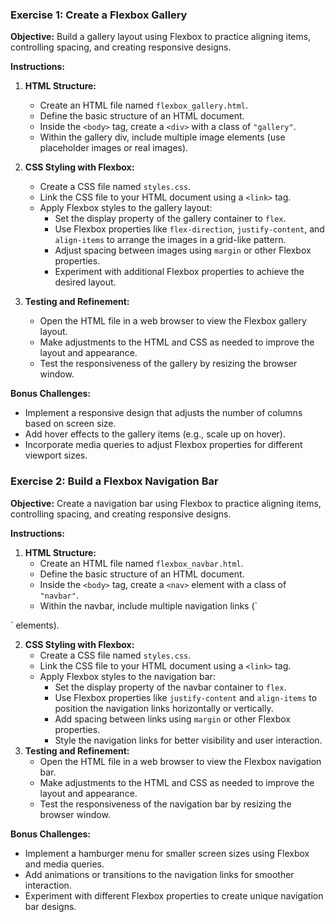 ### Exercise 1: Create a Flexbox Gallery

**Objective:**
Build a gallery layout using Flexbox to practice aligning items, controlling spacing, and creating responsive designs.

**Instructions:**

1. **HTML Structure:**

   - Create an HTML file named `flexbox_gallery.html`.
   - Define the basic structure of an HTML document.
   - Inside the `<body>` tag, create a `<div>` with a class of `"gallery"`.
   - Within the gallery div, include multiple image elements (use placeholder images or real images).

2. **CSS Styling with Flexbox:**

   - Create a CSS file named `styles.css`.
   - Link the CSS file to your HTML document using a `<link>` tag.
   - Apply Flexbox styles to the gallery layout:
     - Set the display property of the gallery container to `flex`.
     - Use Flexbox properties like `flex-direction`, `justify-content`, and `align-items` to arrange the images in a grid-like pattern.
     - Adjust spacing between images using `margin` or other Flexbox properties.
     - Experiment with additional Flexbox properties to achieve the desired layout.

3. **Testing and Refinement:**
   - Open the HTML file in a web browser to view the Flexbox gallery layout.
   - Make adjustments to the HTML and CSS as needed to improve the layout and appearance.
   - Test the responsiveness of the gallery by resizing the browser window.

**Bonus Challenges:**

- Implement a responsive design that adjusts the number of columns based on screen size.
- Add hover effects to the gallery items (e.g., scale up on hover).
- Incorporate media queries to adjust Flexbox properties for different viewport sizes.

### Exercise 2: Build a Flexbox Navigation Bar

**Objective:**
Create a navigation bar using Flexbox to practice aligning items, controlling spacing, and creating responsive designs.

**Instructions:**

1. **HTML Structure:**
   - Create an HTML file named `flexbox_navbar.html`.
   - Define the basic structure of an HTML document.
   - Inside the `<body>` tag, create a `<nav>` element with a class of `"navbar"`.
   - Within the navbar, include multiple navigation links (`

<a>` elements).

2. **CSS Styling with Flexbox:**
   - Create a CSS file named `styles.css`.
   - Link the CSS file to your HTML document using a `<link>` tag.
   - Apply Flexbox styles to the navigation bar:
     - Set the display property of the navbar container to `flex`.
     - Use Flexbox properties like `justify-content` and `align-items` to position the navigation links horizontally or vertically.
     - Add spacing between links using `margin` or other Flexbox properties.
     - Style the navigation links for better visibility and user interaction.
3. **Testing and Refinement:**
   - Open the HTML file in a web browser to view the Flexbox navigation bar.
   - Make adjustments to the HTML and CSS as needed to improve the layout and appearance.
   - Test the responsiveness of the navigation bar by resizing the browser window.

**Bonus Challenges:**

- Implement a hamburger menu for smaller screen sizes using Flexbox and media queries.
- Add animations or transitions to the navigation links for smoother interaction.
- Experiment with different Flexbox properties to create unique navigation bar designs.
